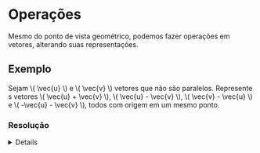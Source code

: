 # Operações

Mesmo do ponto de vista geométrico, podemos fazer operações em vetores, alterando suas representações.

## Exemplo

Sejam \\( \vec{u} \\) e \\( \vec{v} \\) vetores que não são paralelos. Represente s vetores \\( \vec{u} + \vec{v} \\), \\( \vec{u} - \vec{v} \\), \\( \vec{v} - \vec{u} \\) e \\( -\vec{u} - \vec{v} \\), todos com origem em um mesmo ponto.

### Resolução

<details>

A ser feita algum dia :v

</details>
